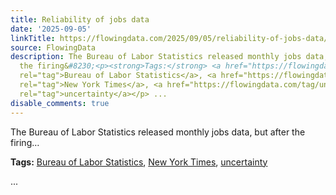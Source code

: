```yaml
---
title: Reliability of jobs data
date: '2025-09-05'
linkTitle: https://flowingdata.com/2025/09/05/reliability-of-jobs-data/
source: FlowingData
description: The Bureau of Labor Statistics released monthly jobs data, but after
  the firing&#8230;<p><strong>Tags:</strong> <a href="https://flowingdata.com/tag/bureau-of-labor-statistics/"
  rel="tag">Bureau of Labor Statistics</a>, <a href="https://flowingdata.com/tag/new-york-times/"
  rel="tag">New York Times</a>, <a href="https://flowingdata.com/tag/uncertainty/"
  rel="tag">uncertainty</a></p> ...
disable_comments: true
---
```

The Bureau of Labor Statistics released monthly jobs data, but after the firing&#8230;<p><strong>Tags:</strong> <a href="https://flowingdata.com/tag/bureau-of-labor-statistics/" rel="tag">Bureau of Labor Statistics</a>, <a href="https://flowingdata.com/tag/new-york-times/" rel="tag">New York Times</a>, <a href="https://flowingdata.com/tag/uncertainty/" rel="tag">uncertainty</a></p> ...